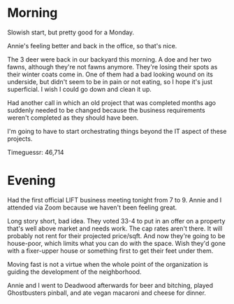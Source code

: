 # Morning
Slowish start, but pretty good for a Monday.

Annie's feeling better and back in the office, so that's nice.

The 3 deer were back in our backyard this morning. A doe and her two fawns, although they're not fawns anymore. They're 
losing their spots as their winter coats come in. One of them had a bad looking wound on its underside, but didn't seem to be in 
pain or not eating, so I hope it's just superficial. I wish I could go down and clean it up.

Had another call in which an old project that was completed months ago suddenly needed to be changed because the business requirements 
weren't completed as they should have been.

I'm going to have to start orchestrating things beyond the IT aspect of these projects.

Timeguessr: 46,714

# Evening
Had the first official LIFT business meeting tonight from 7 to 9. Annie and I attended via Zoom because we haven't been 
feeling great.

Long story short, bad idea. They voted 33-4 to put in an offer on a property that's well above market and needs work.
The cap rates aren't there. It will probably not rent for their projected price/sqft. And now they're going to be house-poor, 
which limits what you can do with the space. Wish they'd gone with a fixer-upper house or something first to get their feet 
under them.

Moving fast is not a virtue when the whole point of the organization is guiding the development of the neighborhood.

Annie and I went to Deadwood afterwards for beer and bitching, played Ghostbusters pinball, and ate vegan macaroni and cheese for dinner.
